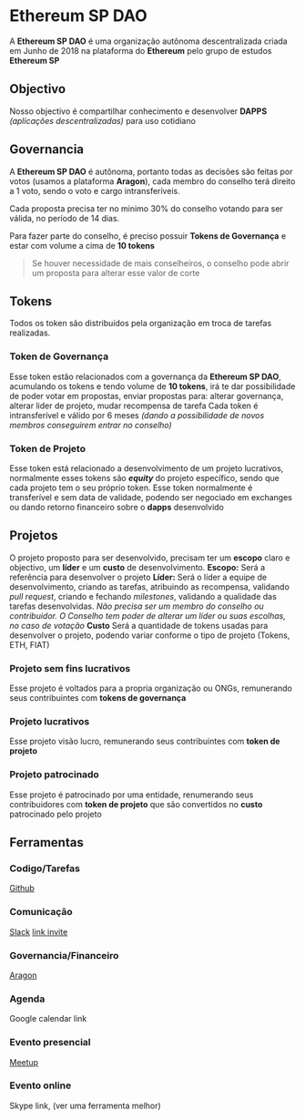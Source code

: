 # Ethereum SP DAO
A **Ethereum SP DAO** é uma organização autônoma descentralizada criada em Junho de 2018 na plataforma do **Ethereum** pelo grupo de estudos **Ethereum SP**

## Objectivo

Nosso objectivo é compartilhar conhecimento e desenvolver **DAPPS** *(aplicações descentralizadas)* para uso cotidiano

## Governancia

A **Ethereum SP DAO** é autônoma, portanto todas as decisões são feitas por votos (usamos a plataforma **Aragon**), cada membro do conselho terá direito a 1 voto, sendo o voto e cargo intransferíveis.

Cada proposta precisa ter no minimo 30% do conselho votando para ser válida, no período de 14 dias.

Para fazer parte do conselho, é preciso possuir **Tokens de Governança** e estar com volume a cima de **10 tokens**

> Se houver necessidade de mais conselheiros, o conselho pode abrir um proposta para alterar esse valor de corte

## Tokens

Todos os token são distribuídos pela organização em troca de tarefas realizadas.

### Token de Governança

Esse token estão relacionados com a governança da **Ethereum SP DAO**, acumulando os tokens e tendo volume de **10 tokens**, irá te dar possibilidade de poder votar em propostas, enviar propostas para: alterar governança, alterar lider de projeto, mudar recompensa de tarefa
Cada token é intransferível e válido por 6 meses *(dando a possibilidade de novos membros conseguirem entrar no conselho)*

### Token de Projeto

Esse token está relacionado a desenvolvimento de um projeto lucrativos, normalmente esses tokens são ***equity*** do projeto específico, sendo que cada projeto tem o seu próprio token.
Esse token normalmente é transferível e sem data de validade, podendo ser negociado em exchanges ou dando retorno financeiro sobre o **dapps** desenvolvido

## Projetos

O projeto proposto para ser desenvolvido, precisam ter um **escopo** claro e objectivo, um **líder** e um **custo** de desenvolvimento.
**Escopo:** Será a referência para desenvolver o projeto
**Líder:** Será o líder a equipe de desenvolvimento, criando as tarefas, atribuindo as recompensa, validando *pull request*, criando e fechando *milestones*, validando a qualidade das tarefas desenvolvidas.
*Não precisa ser um membro do conselho ou contribuidor.
*O Conselho tem poder de alterar um lider ou suas escolhas, no caso de votação**
**Custo** Será a quantidade de tokens usadas para desenvolver o projeto, podendo variar conforme o tipo de projeto (Tokens, ETH, FIAT)

### Projeto sem fins lucrativos
Esse projeto é voltados para a propria organização ou ONGs, remunerando seus contribuintes com **tokens de governança**

### Projeto lucrativos
Esse projeto visão lucro, remunerando seus contribuintes com **token de projeto**

### Projeto patrocinado
Esse projeto é patrocinado por uma entidade, renumerando seus contribuidores com **token de projeto** que são convertidos no **custo** patrocinado pelo projeto

## Ferramentas
### Codigo/Tarefas
[Github](https://github.com/esdrasedu/ethereum_sp_dao)
### Comunicação
[Slack](https://ethereumspdao.slack.com)
[link invite](https://join.slack.com/t/ethereumspdao/shared_invite/enQtMzgyNDM0Nzg1MjIyLTZhMzc2ODU3NmY2Nzc3MmFiYjhhOTVjMTY2MTRkYTY3ZWFhYWRlNTlhYzU5NmQwM2IyOWY4ZDZjNDhlMTRmOWU)
### Governancia/Financeiro
[Aragon](http://aragon.aragonpm.com/#/ethereumspdao.aragonid.eth/)
### Agenda
Google calendar link
### Evento presencial
[Meetup](https://www.meetup.com/pt-BR/ethereum_sp/)
### Evento online
Skype link, (ver uma ferramenta melhor)
